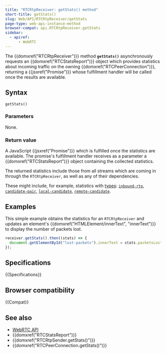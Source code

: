 ```yaml
---
title: "RTCRtpReceiver: getStats() method"
short-title: getStats()
slug: Web/API/RTCRtpReceiver/getStats
page-type: web-api-instance-method
browser-compat: api.RTCRtpReceiver.getStats
sidebar:
  - apiref:
      - WebRTC
---
```


The {{domxref("RTCRtpReceiver")}} method **`getStats()`** asynchronously requests an {{domxref("RTCStatsReport")}} object which provides statistics about incoming traffic on the owning {{domxref("RTCPeerConnection")}}, returning a {{jsxref("Promise")}} whose fulfillment handler will be called once the results are available.

## Syntax

```js-nolint
getStats()
```

### Parameters

None.

### Return value

A JavaScript {{jsxref("Promise")}} which is fulfilled once the statistics are available.
The promise's fulfillment handler receives as a parameter a {{domxref("RTCStatsReport")}} object containing the collected statistics.

The returned statistics include those from all streams which are coming in through the `RTCRtpReceiver`, as well as any of their dependencies.

These might include, for example, statistics with [types](/en-US/docs/Web/API/RTCStatsReport#the_statistic_types): [`inbound-rtp`](/en-US/docs/Web/API/RTCInboundRtpStreamStats), [`candidate-pair`](/en-US/docs/Web/API/RTCIceCandidatePairStats), [`local-candidate`](/en-US/docs/Web/API/RTCIceCandidateStats), [`remote-candidate`](/en-US/docs/Web/API/RTCIceCandidateStats).

## Examples

This simple example obtains the statistics for an `RTCRtpReceiver` and updates an element's {{domxref("HTMLElement/innerText", "innerText")}} to display the number of packets lost.

```js
receiver.getStats().then((stats) => {
  document.getElementById("lost-packets").innerText = stats.packetsLost;
});
```

## Specifications

{{Specifications}}

## Browser compatibility

{{Compat}}

## See also

- [WebRTC API](/en-US/docs/Web/API/WebRTC_API)
- {{domxref("RTCStatsReport")}}
- {{domxref("RTCRtpSender.getStats()")}}
- {{domxref("RTCPeerConnection.getStats()")}}
